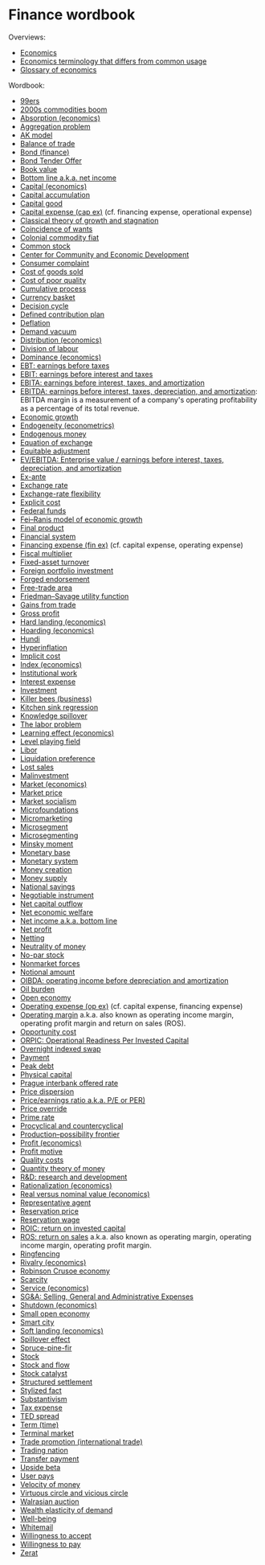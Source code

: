 # Finance wordbook

Overviews:
* <a href="/wiki/Economics" title="Economics">Economics</a>
* <a href="/wiki/Economics_terminology_that_differs_from_common_usage" title="Economics terminology that differs from common usage">Economics terminology that differs from common usage</a>
* <a href="/wiki/Glossary_of_economics" title="Glossary of economics">Glossary of economics</a>

Wordbook:
* [99ers](https://wikipedia.org/wiki/99ers)
* [2000s commodities boom](https://wikipedia.org/wiki/2000s_commodities_boom)
* [Absorption (economics)](https://wikipedia.org/wiki/Absorption_(economics))
* [Aggregation problem](https://wikipedia.org/wiki/Aggregation_problem)
* [AK model](https://wikipedia.org/wiki/AK_model)
* [Balance of trade](https://wikipedia.org/wiki/Balance_of_trade)
* [Bond (finance)](https://wikipedia.org/wiki/Bond_(finance))
* [Bond Tender Offer](https://wikipedia.org/wiki/Bond_Tender_Offer)
* [Book value](https://en.wikipedia.org/wiki/Book_value)
* [Bottom line a.k.a. net income](https://en.wikipedia.org/wiki/Net_income)
* [Capital (economics)](https://wikipedia.org/wiki/Capital_(economics))
* [Capital accumulation](https://wikipedia.org/wiki/Capital_accumulation)
* [Capital good](https://wikipedia.org/wiki/Capital_good)
* [Capital expense (cap ex)](https://wikipedia.org/wiki/Capital_expenditure) (cf. financing expense, operational expense)
* [Classical theory of growth and stagnation](https://wikipedia.org/wiki/Classical_theory_of_growth_and_stagnation)
* [Coincidence of wants](https://wikipedia.org/wiki/Coincidence_of_wants)
* [Colonial commodity fiat](https://wikipedia.org/wiki/Colonial_commodity_fiat)
* [Common stock](https://wikipedia.org/wiki/Common_stock)
* [Center for Community and Economic Development](https://wikipedia.org/wiki/Center_for_Community_and_Economic_Development)
* [Consumer complaint](https://wikipedia.org/wiki/Consumer_complaint)
* [Cost of goods sold](https://en.wikipedia.org/wiki/Cost_of_goods_sold)
* [Cost of poor quality](https://wikipedia.org/wiki/Cost_of_poor_quality)
* [Cumulative process](https://wikipedia.org/wiki/Cumulative_process)
* [Currency basket](https://wikipedia.org/wiki/Currency_basket)
* [Decision cycle](https://wikipedia.org/wiki/Decision_cycle)
* [Defined contribution plan](https://wikipedia.org/wiki/Defined_contribution_plan)
* [Deflation](https://wikipedia.org/wiki/Deflation)
* [Demand vacuum](https://wikipedia.org/wiki/Demand_vacuum)
* [Distribution (economics)](https://wikipedia.org/wiki/Distribution_(economics))
* [Division of labour](https://wikipedia.org/wiki/Division_of_labour)
* [Dominance (economics)](https://wikipedia.org/wiki/Dominance_(economics))
* [EBT: earnings before taxes](https://en.wikipedia.org/wiki/Earnings_before_taxes)
* [EBIT: earnings before interest and taxes](https://en.wikipedia.org/wiki/Earnings_before_interest_and_taxes)
* [EBITA: earnings before interest, taxes, and amortization](https://en.wikipedia.org/wiki/Earnings_before_interest,_taxes,_and_amortization)
* [EBITDA: earnings before interest, taxes, depreciation, and amortization](https://en.wikipedia.org/wiki/Earnings_before_interest,_taxes,_depreciation,_and_amortization): EBITDA margin is a measurement of a company's operating profitability as a percentage of its total revenue.
* [Economic growth](https://wikipedia.org/wiki/Economic_growth)
* [Endogeneity (econometrics)](https://wikipedia.org/wiki/Endogeneity_(econometrics))
* [Endogenous money](https://wikipedia.org/wiki/Endogenous_money)
* [Equation of exchange](https://wikipedia.org/wiki/Equation_of_exchange)
* [Equitable adjustment](https://wikipedia.org/wiki/Equitable_adjustment)
* [EV/EBITDA: Enterprise value / earnings before interest, taxes, depreciation, and amortization](https://en.wikipedia.org/wiki/EV/EBITDA)
* [Ex-ante](https://wikipedia.org/wiki/Ex-ante)
* [Exchange rate](https://wikipedia.org/wiki/Exchange_rate)
* [Exchange-rate flexibility](https://wikipedia.org/wiki/Exchange-rate_flexibility)
* [Explicit cost](https://wikipedia.org/wiki/Explicit_cost)
* [Federal funds](https://wikipedia.org/wiki/Federal_funds)
* [Fei–Ranis model of economic growth](https://wikipedia.org/wiki/Fei%E2%80%93Ranis_model_of_economic_growth)
* [Final product](https://wikipedia.org/wiki/Final_product)
* [Financial system](https://wikipedia.org/wiki/Financial_system)
* [Financing expense (fin ex)](https://wikipedia.org/wiki/Corporate_finance) (cf. capital expense, operating expense)
* [Fiscal multiplier](https://wikipedia.org/wiki/Fiscal_multiplier)
* [Fixed-asset turnover](https://wikipedia.org/wiki/Fixed-asset_turnover)
* [Foreign portfolio investment](https://wikipedia.org/wiki/Foreign_portfolio_investment)
* [Forged endorsement](https://wikipedia.org/wiki/Forged_endorsement)
* [Free-trade area](https://wikipedia.org/wiki/Free-trade_area)
* [Friedman–Savage utility function](https://wikipedia.org/wiki/Friedman%E2%80%93Savage_utility_function)
* [Gains from trade](https://wikipedia.org/wiki/Gains_from_trade)
* [Gross profit](https://en.wikipedia.org/wiki/Gross_profit)
* [Hard landing (economics)](https://wikipedia.org/wiki/Hard_landing_(economics))
* [Hoarding (economics)](https://wikipedia.org/wiki/Hoarding_(economics))
* [Hundi](https://wikipedia.org/wiki/Hundi)
* [Hyperinflation](https://wikipedia.org/wiki/Hyperinflation)
* [Implicit cost](https://wikipedia.org/wiki/Implicit_cost)
* [Index (economics)](https://wikipedia.org/wiki/Index_(economics))
* [Institutional work](https://wikipedia.org/wiki/Institutional_work)
* [Interest expense](https://en.wikipedia.org/wiki/Interest_expense)
* [Investment](https://wikipedia.org/wiki/Investment)
* [Killer bees (business)](https://wikipedia.org/wiki/Killer_bees_(business))
* [Kitchen sink regression](https://wikipedia.org/wiki/Kitchen_sink_regression)
* [Knowledge spillover](https://wikipedia.org/wiki/Knowledge_spillover)
* [The labor problem](https://wikipedia.org/wiki/The_labor_problem)
* [Learning effect (economics)](https://wikipedia.org/wiki/Learning_effect_(economics))
* [Level playing field](https://wikipedia.org/wiki/Level_playing_field)
* [Libor](https://wikipedia.org/wiki/Libor)
* [Liquidation preference](https://wikipedia.org/wiki/Liquidation_preference)
* [Lost sales](https://wikipedia.org/wiki/Lost_sales)
* [Malinvestment](https://wikipedia.org/wiki/Malinvestment)
* [Market (economics)](https://wikipedia.org/wiki/Market_(economics))
* [Market price](https://wikipedia.org/wiki/Market_price)
* [Market socialism](https://wikipedia.org/wiki/Market_socialism)
* [Microfoundations](https://wikipedia.org/wiki/Microfoundations)
* [Micromarketing](https://wikipedia.org/wiki/Micromarketing)
* [Microsegment](https://wikipedia.org/wiki/Microsegment)
* [Microsegmenting](https://wikipedia.org/wiki/Microsegmenting)
* [Minsky moment](https://wikipedia.org/wiki/Minsky_moment)
* [Monetary base](https://wikipedia.org/wiki/Monetary_base)
* [Monetary system](https://wikipedia.org/wiki/Monetary_system)
* [Money creation](https://wikipedia.org/wiki/Money_creation)
* [Money supply](https://wikipedia.org/wiki/Money_supply)
* [National savings](https://wikipedia.org/wiki/National_savings)
* [Negotiable instrument](https://wikipedia.org/wiki/Negotiable_instrument)
* [Net capital outflow](https://wikipedia.org/wiki/Net_capital_outflow)
* [Net economic welfare](https://wikipedia.org/wiki/Net_economic_welfare)
* [Net income a.k.a. bottom line](https://en.wikipedia.org/wiki/Net_income)
* [Net profit](https://en.wikipedia.org/wiki/Net_profit)
* [Netting](https://wikipedia.org/wiki/Netting)
* [Neutrality of money](https://wikipedia.org/wiki/Neutrality_of_money)
* [No-par stock](https://wikipedia.org/wiki/No-par_stock)
* [Nonmarket forces](https://wikipedia.org/wiki/Nonmarket_forces)
* [Notional amount](https://wikipedia.org/wiki/Notional_amount)
* [OIBDA: operating income before depreciation and amortization](https://en.wikipedia.org/wiki/Operating_income_before_depreciation_and_amortization)
* [Oil burden](https://wikipedia.org/wiki/Oil_burden)
* [Open economy](https://wikipedia.org/wiki/Open_economy)
* [Operating expense (op ex)](https://wikipedia.org/wiki/Operating_expense) (cf. capital expense, financing expense)
* [Operating margin](https://en.wikipedia.org/wiki/Operating_margin) a.k.a. also known as operating income margin, operating profit margin and return on sales (ROS).
* [Opportunity cost](https://wikipedia.org/wiki/Opportunity_cost)
* [ORPIC: Operational Readiness Per Invested Capital](TODO)
* [Overnight indexed swap](https://wikipedia.org/wiki/Overnight_indexed_swap)
* [Payment](https://wikipedia.org/wiki/Payment)
* [Peak debt](https://wikipedia.org/wiki/Peak_debt)
* [Physical capital](https://wikipedia.org/wiki/Physical_capital)
* [Prague interbank offered rate](https://wikipedia.org/wiki/Prague_interbank_offered_rate)
* [Price dispersion](https://wikipedia.org/wiki/Price_dispersion)
* [Price/earnings ratio a.k.a. P/E or PER)](https://en.wikipedia.org/wiki/Price%E2%80%93earnings_ratio)
* [Price override](https://wikipedia.org/wiki/Price_override)
* [Prime rate](https://wikipedia.org/wiki/Prime_rate)
* [Procyclical and countercyclical](https://wikipedia.org/wiki/Procyclical_and_countercyclical)
* [Production–possibility frontier](https://wikipedia.org/wiki/Production%E2%80%93possibility_frontier)
* [Profit (economics)](https://wikipedia.org/wiki/Profit_(economics))
* [Profit motive](https://wikipedia.org/wiki/Profit_motive)
* [Quality costs](https://wikipedia.org/wiki/Quality_costs)
* [Quantity theory of money](https://wikipedia.org/wiki/Quantity_theory_of_money)
* [R&amp;D: research and development](https://en.wikipedia.org/wiki/Research_and_development)
* [Rationalization (economics)](https://wikipedia.org/wiki/Rationalization_(economics))
* [Real versus nominal value (economics)](https://wikipedia.org/wiki/Real_versus_nominal_value_(economics))
* [Representative agent](https://wikipedia.org/wiki/Representative_agent)
* [Reservation price](https://wikipedia.org/wiki/Reservation_price)
* [Reservation wage](https://wikipedia.org/wiki/Reservation_wage)
* [ROIC: return on invested capital](TODO)
* [ROS: return on sales](https://en.wikipedia.org/wiki/Operating_margin) a.k.a. also known as operating margin, operating income margin, operating profit margin.
* [Ringfencing](https://wikipedia.org/wiki/Ringfencing)
* [Rivalry (economics)](https://wikipedia.org/wiki/Rivalry_(economics))
* [Robinson Crusoe economy](https://wikipedia.org/wiki/Robinson_Crusoe_economy)
* [Scarcity](https://wikipedia.org/wiki/Scarcity)
* [Service (economics)](https://wikipedia.org/wiki/Service_(economics))
* [SG&amp;A: Selling, General and Administrative Expenses](https://en.wikipedia.org/wiki/SG%26A)
* [Shutdown (economics)](https://wikipedia.org/wiki/Shutdown_(economics))
* [Small open economy](https://wikipedia.org/wiki/Small_open_economy)
* [Smart city](https://wikipedia.org/wiki/Smart_city)
* [Soft landing (economics)](https://wikipedia.org/wiki/Soft_landing_(economics))
* [Spillover effect](https://wikipedia.org/wiki/Spillover_effect)
* [Spruce-pine-fir](https://wikipedia.org/wiki/Spruce-pine-fir)
* [Stock](https://wikipedia.org/wiki/Stock)
* [Stock and flow](https://wikipedia.org/wiki/Stock_and_flow)
* [Stock catalyst](https://wikipedia.org/wiki/Stock_catalyst)
* [Structured settlement](https://wikipedia.org/wiki/Structured_settlement)
* [Stylized fact](https://wikipedia.org/wiki/Stylized_fact)
* [Substantivism](https://wikipedia.org/wiki/Substantivism)
* [Tax expense](https://en.wikipedia.org/wiki/Tax_expense)
* [TED spread](https://wikipedia.org/wiki/TED_spread)
* [Term (time)](https://wikipedia.org/wiki/Term_(time))
* [Terminal market](https://wikipedia.org/wiki/Terminal_market)
* [Trade promotion (international trade)](https://wikipedia.org/wiki/Trade_promotion_(international_trade))
* [Trading nation](https://wikipedia.org/wiki/Trading_nation)
* [Transfer payment](https://wikipedia.org/wiki/Transfer_payment)
* [Upside beta](https://wikipedia.org/wiki/Upside_beta)
* [User pays](https://wikipedia.org/wiki/User_pays)
* [Velocity of money](https://wikipedia.org/wiki/Velocity_of_money)
* [Virtuous circle and vicious circle](https://wikipedia.org/wiki/Virtuous_circle_and_vicious_circle)
* [Walrasian auction](https://wikipedia.org/wiki/Walrasian_auction)
* [Wealth elasticity of demand](https://wikipedia.org/wiki/Wealth_elasticity_of_demand)
* [Well-being](https://wikipedia.org/wiki/Well-being)
* [Whitemail](https://wikipedia.org/wiki/Whitemail)
* [Willingness to accept](https://wikipedia.org/wiki/Willingness_to_accept)
* [Willingness to pay](https://wikipedia.org/wiki/Willingness_to_pay)
* [Zerat](https://wikipedia.org/wiki/Zerat)
